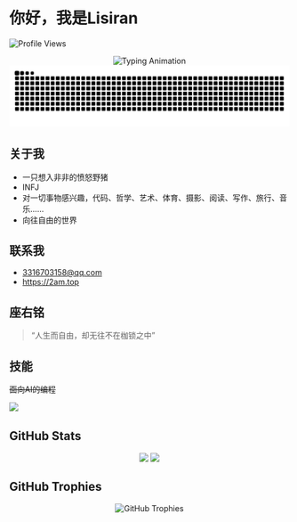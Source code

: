 # 你好，我是Lisiran  

![Profile Views](https://komarev.com/ghpvc/?username=forever218&color=blueviolet&style=flat-square)  

<div align="center">
  <img src="https://readme-typing-svg.herokuapp.com?font=Fira+Code&size=32&duration=2800&pause=2000&color=1b6be8&center=true&vCenter=true&width=940&lines=Welcome+to+my+digital+universe!;Forever+learning%2C+forever+coding;Building+dreams+one+commit+at+a+time" alt="Typing Animation" />
</div>



<picture>
  <source media="(prefers-color-scheme: dark)" srcset="https://raw.githubusercontent.com/forever218/forever218/output/github-contribution-grid-snake-dark.svg">
  <source media="(prefers-color-scheme: light)" srcset="https://raw.githubusercontent.com/forever218/forever218/output/github-contribution-grid-snake.svg">
  <img alt="github contribution grid snake animation" src="https://raw.githubusercontent.com/forever218/forever218/output/github-contribution-grid-snake.svg">
</picture>
</div>



##  关于我
- 一只想入非非的愤怒野猪
- INFJ
- 对一切事物感兴趣，代码、哲学、艺术、体育、摄影、阅读、写作、旅行、音乐......
- 向往自由的世界

## 联系我
- 3316703158@qq.com
- https://2am.top




## 座右铭
> “人生而自由，却无往不在枷锁之中”



## 技能
~~面向AI的编程~~
<p>
  <img src="https://skillicons.dev/icons?i=python,php,js,html,css,git,linux,docker,vscode" />
</p>



## GitHub Stats
<div align="center">
  <img height="180em" src="https://github-readme-stats.vercel.app/api?username=forever218&show_icons=true&theme=tokyonight&include_all_commits=true&count_private=true&hide_border=true&bg_color=0d1117&title_color=58a6ff&icon_color=79c0ff&text_color=c9d1d9"/>
  <img height="180em" src="https://github-readme-stats.vercel.app/api/top-langs/?username=forever218&layout=compact&langs_count=8&theme=tokyonight&hide_border=true&bg_color=0d1117&title_color=58a6ff&text_color=c9d1d9"/>
</div>



## GitHub Trophies
<div align="center">
  <img src="https://github-profile-trophy.vercel.app/?username=forever218&theme=tokyonight&no-frame=true&no-bg=true&margin-w=4&column=7" alt="GitHub Trophies"/>
</div>








